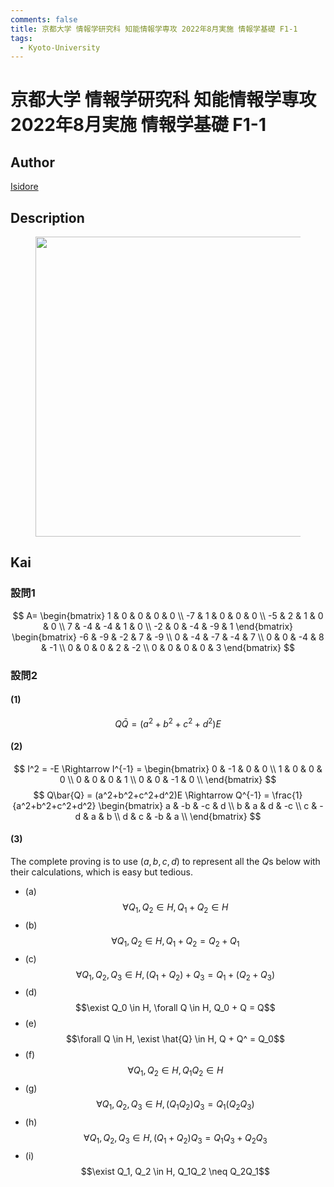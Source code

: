 ```yaml
---
comments: false
title: 京都大学 情報学研究科 知能情報学専攻 2022年8月実施 情報学基礎 F1-1
tags:
  - Kyoto-University
---
```

# 京都大学 情報学研究科 知能情報学専攻 2022年8月実施 情報学基礎 F1-1

## **Author**
[Isidore](https://github.com/heacsing)

## **Description**
<figure style="text-align:center;">
  <img src="https://s2.loli.net/2024/06/27/KiB4xw9ncTDaLs7.png" width="480"/>
</figure>

## **Kai**
### 設問1

$$
A=
\begin{bmatrix}
    1 & 0 & 0 & 0 & 0 \\
    -7 & 1 & 0 & 0 & 0 \\
    -5 & 2 & 1 & 0 & 0 \\
    7 & -4 & -4 & 1 & 0 \\
    -2 & 0 & -4 & -9 & 1
\end{bmatrix}
\begin{bmatrix}
    -6 & -9 & -2 & 7 & -9 \\ 
    0 & -4 & -7 & -4 & 7 \\ 
    0 & 0 & -4 & 8 & -1 \\
    0 & 0 & 0 & 2 & -2 \\
    0 & 0 & 0 & 0 & 3 
\end{bmatrix}
$$

### 設問2
#### (1)

$$
Q\bar{Q} = (a^2+b^2+c^2+d^2)E 
$$

#### (2)

$$
I^2 = -E \Rightarrow I^{-1} = 
\begin{bmatrix}
    0 & -1 & 0 & 0 \\
    1 & 0 & 0 & 0 \\
    0 & 0 & 0 & 1 \\
    0 & 0 & -1 & 0 \\
\end{bmatrix}
$$
$$
Q\bar{Q} = (a^2+b^2+c^2+d^2)E \Rightarrow Q^{-1} = \frac{1}{a^2+b^2+c^2+d^2}
\begin{bmatrix}
    a & -b & -c & d \\
    b & a & d & -c \\
    c & -d & a & b \\
    d & c & -b & a \\
\end{bmatrix}
$$

#### (3)
The complete proving is to use $(a, b, c, d)$ to represent all the $Q$s below with their calculations, which is easy but tedious.
- (a)  $$\forall Q_1, Q_2 \in H, Q_1 + Q_2 \in H$$
- (b) $$\forall Q_1, Q_2 \in H, Q_1 + Q_2 = Q_2 + Q_1$$
- (c) $$\forall Q_1, Q_2, Q_3 \in H, (Q_1 + Q_2) + Q_3 = Q_1 + (Q_2 + Q_3) $$
- (d) $$\exist Q_0 \in H,  \forall Q \in H, Q_0 + Q = Q$$
- (e) $$\forall Q \in H, \exist \hat{Q} \in H,  Q + Q^ = Q_0$$
- (f) $$\forall Q_1, Q_2 \in H, Q_1Q_2 \in H$$
- (g) $$\forall Q_1, Q_2, Q_3 \in H, (Q_1Q_2)Q_3 = Q_1(Q_2Q_3)$$
- (h) $$\forall Q_1, Q_2, Q_3 \in H, (Q_1 + Q_2)Q_3 = Q_1Q_3 + Q_2Q_3$$
- (i) $$\exist Q_1, Q_2 \in H, Q_1Q_2 \neq Q_2Q_1$$
